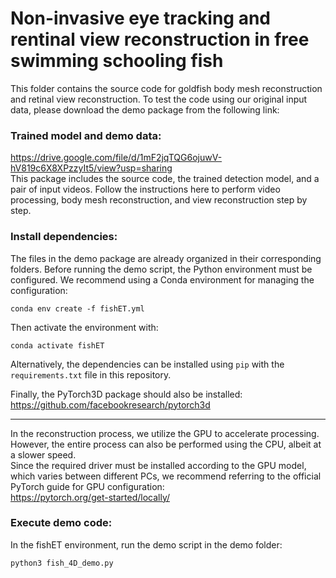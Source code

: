# Non-invasive eye tracking and rentinal view reconstruction in free swimming schooling fish
This folder contains the source code for goldfish body mesh reconstruction and retinal view reconstruction.
To test the code using our original input data, please download the demo package from the following link:

### Trained model and demo data:
https://drive.google.com/file/d/1mF2jqTQG6ojuwV-hV819c6X8XPzzyIt5/view?usp=sharing
\
This package includes the source code, the trained detection model, and a pair of input videos.
Follow the instructions here to perform video processing, body mesh reconstruction, and view reconstruction step by step.

### Install dependencies:
The files in the demo package are already organized in their corresponding folders.
Before running the demo script, the Python environment must be configured.
We recommend using a Conda environment for managing the configuration:
```
conda env create -f fishET.yml
```
Then activate the environment with:
```
conda activate fishET
```
Alternatively, the dependencies can be installed using `pip` with the `requirements.txt` file in this repository.

Finally, the PyTorch3D package should also be installed:
\
https://github.com/facebookresearch/pytorch3d

---

In the reconstruction process, we utilize the GPU to accelerate processing.  
However, the entire process can also be performed using the CPU, albeit at a slower speed.  
Since the required driver must be installed according to the GPU model, which varies between different PCs, we recommend referring to the official PyTorch guide for GPU configuration:
\
https://pytorch.org/get-started/locally/

### Execute demo code:
In the fishET environment, run the demo script in the demo folder:
```
python3 fish_4D_demo.py
```

